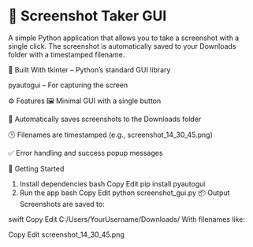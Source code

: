 # 📸 Screenshot Taker GUI
A simple Python application that allows you to take a screenshot with a single click. The screenshot is automatically saved to your Downloads folder with a timestamped filename.

🧰 Built With
tkinter – Python’s standard GUI library

pyautogui – For capturing the screen

⚙️ Features
🖼️ Minimal GUI with a single button

📂 Automatically saves screenshots to the Downloads folder

🕒 Filenames are timestamped (e.g., screenshot_14_30_45.png)

✅ Error handling and success popup messages

🚀 Getting Started
1. Install dependencies
bash
Copy
Edit
pip install pyautogui
2. Run the app
bash
Copy
Edit
python screenshot_gui.py
📦 Output
Screenshots are saved to:

swift
Copy
Edit
C:/Users/YourUsername/Downloads/
With filenames like:

Copy
Edit
screenshot_14_30_45.png
